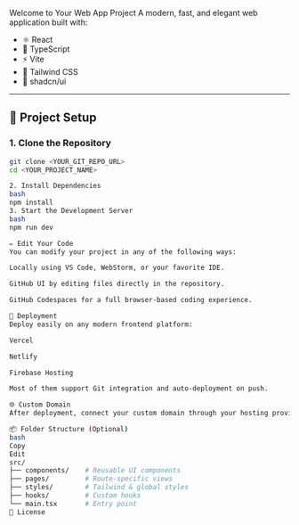 Welcome to Your Web App Project
A modern, fast, and elegant web application built with:

- ⚛️ React  
- 🧠 TypeScript  
- ⚡ Vite  
- 🎨 Tailwind CSS  
- 🧩 shadcn/ui  

---

## 📁 Project Setup

### 1. Clone the Repository

```bash
git clone <YOUR_GIT_REPO_URL>
cd <YOUR_PROJECT_NAME>

2. Install Dependencies
bash
npm install
3. Start the Development Server
bash
npm run dev

✏️ Edit Your Code
You can modify your project in any of the following ways:

Locally using VS Code, WebStorm, or your favorite IDE.

GitHub UI by editing files directly in the repository.

GitHub Codespaces for a full browser-based coding experience.

🚢 Deployment
Deploy easily on any modern frontend platform:

Vercel

Netlify

Firebase Hosting

Most of them support Git integration and auto-deployment on push.

🌐 Custom Domain
After deployment, connect your custom domain through your hosting provider’s domain settings for a professional touch.

📦 Folder Structure (Optional)
bash
Copy
Edit
src/
├── components/    # Reusable UI components
├── pages/         # Route-specific views
├── styles/        # Tailwind & global styles
├── hooks/         # Custom hooks
└── main.tsx       # Entry point
📄 License
